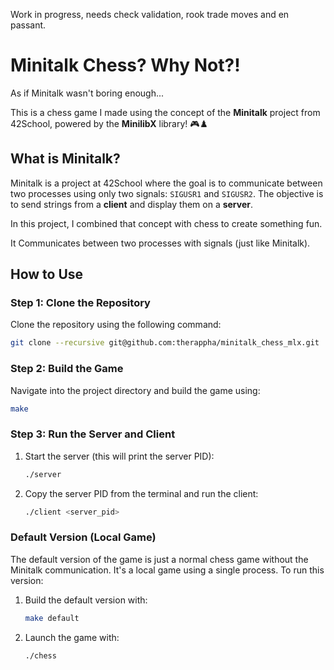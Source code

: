 Work in progress, needs check validation, rook trade moves and en passant.

# Minitalk Chess? Why Not?!

As if Minitalk wasn't boring enough...

This is a chess game I made using the concept of the **Minitalk** project from 42School, powered by the **MinilibX** library! 🎮♟️

## What is Minitalk?

Minitalk is a project at 42School where the goal is to communicate between two processes using only two signals: `SIGUSR1` and `SIGUSR2`. The objective is to send strings from a **client** and display them on a **server**.

In this project, I combined that concept with chess to create something fun.

It Communicates between two processes with signals (just like Minitalk).

## How to Use

### Step 1: Clone the Repository

Clone the repository using the following command:

```bash
git clone --recursive git@github.com:therappha/minitalk_chess_mlx.git
```

### Step 2: Build the Game

Navigate into the project directory and build the game using:

```bash
make
```

### Step 3: Run the Server and Client

1. Start the server (this will print the server PID):

   ```bash
   ./server
   ```

2. Copy the server PID from the terminal and run the client:

   ```bash
   ./client <server_pid>
   ```

### Default Version (Local Game)

The default version of the game is just a normal chess game without the Minitalk communication. It's a local game using a single process. To run this version:

1. Build the default version with:

   ```bash
   make default
   ```

2. Launch the game with:

   ```bash
   ./chess
   ```

